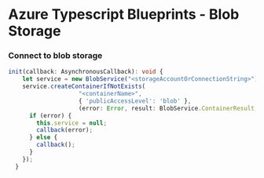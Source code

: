 # Azure Typescript Blueprints - Blob Storage

### Connect to blob storage

```Typescript
init(callback: AsynchronousCallback): void {
    let service = new BlobService("<storageAccountOrConnectionString>");
    service.createContainerIfNotExists(
                    "<containerName>", 
                    { 'publicAccessLevel': 'blob' },  
                    (error: Error, result: BlobService.ContainerResult, response: ServiceResponse) => {
      if (error) {
        this.service = null;
        callback(error);
      } else {
        callback();
      }
    });
  }
```